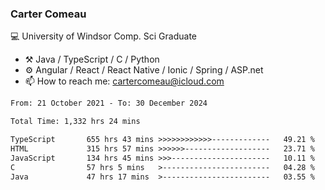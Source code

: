 ### Carter Comeau

💻 University of Windsor Comp. Sci Graduate

- ⚒️ Java / TypeScript / C / Python
- ⚙️ Angular / React / React Native / Ionic / Spring / ASP.net
- 📫 How to reach me: cartercomeau@icloud.com

<!--START_SECTION:waka-->

```txt
From: 21 October 2021 - To: 30 December 2024

Total Time: 1,332 hrs 24 mins

TypeScript       655 hrs 43 mins >>>>>>>>>>>>-------------   49.21 %
HTML             315 hrs 57 mins >>>>>>-------------------   23.71 %
JavaScript       134 hrs 45 mins >>>----------------------   10.11 %
C                57 hrs 5 mins   >------------------------   04.28 %
Java             47 hrs 17 mins  >------------------------   03.55 %
```

<!--END_SECTION:waka-->
